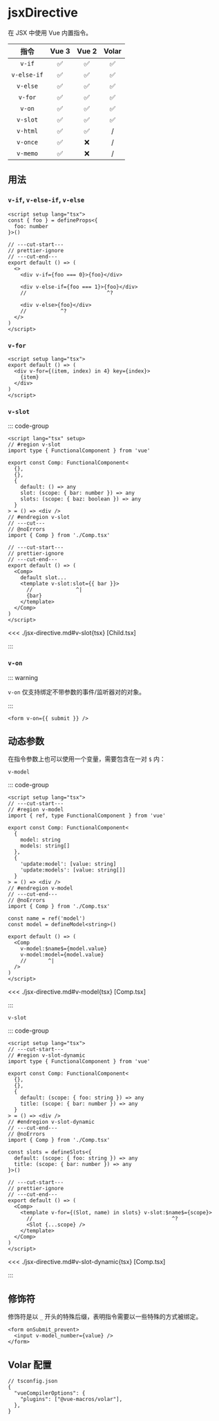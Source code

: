 # jsxDirective <PackageVersion name="@vue-macros/jsx-directive" />

<StabilityLevel level="stable" />

在 JSX 中使用 Vue 内置指令。

|    指令     |       Vue 3        |       Vue 2        |       Volar        |
| :---------: | :----------------: | :----------------: | :----------------: |
|   `v-if`    | :white_check_mark: | :white_check_mark: | :white_check_mark: |
| `v-else-if` | :white_check_mark: | :white_check_mark: | :white_check_mark: |
|  `v-else`   | :white_check_mark: | :white_check_mark: | :white_check_mark: |
|   `v-for`   | :white_check_mark: | :white_check_mark: | :white_check_mark: |
|   `v-on`    | :white_check_mark: | :white_check_mark: | :white_check_mark: |
|  `v-slot`   | :white_check_mark: | :white_check_mark: | :white_check_mark: |
|  `v-html`   | :white_check_mark: | :white_check_mark: |         /          |
|  `v-once`   | :white_check_mark: |        :x:         |         /          |
|  `v-memo`   | :white_check_mark: |        :x:         |         /          |

## 用法

### `v-if`, `v-else-if`, `v-else`

```vue twoslash
<script setup lang="tsx">
const { foo } = defineProps<{
  foo: number
}>()

// ---cut-start---
// prettier-ignore
// ---cut-end---
export default () => (
  <>
    <div v-if={foo === 0}>{foo}</div>

    <div v-else-if={foo === 1}>{foo}</div>
    //                          ^?

    <div v-else>{foo}</div>
    //           ^?
  </>
)
</script>
```

### `v-for`

```vue twoslash
<script setup lang="tsx">
export default () => (
  <div v-for={(item, index) in 4} key={index}>
    {item}
  </div>
)
</script>
```

### `v-slot`

::: code-group

```vue [App.vue] twoslash
<script lang="tsx" setup>
// #region v-slot
import type { FunctionalComponent } from 'vue'

export const Comp: FunctionalComponent<
  {},
  {},
  {
    default: () => any
    slot: (scope: { bar: number }) => any
    slots: (scope: { baz: boolean }) => any
  }
> = () => <div />
// #endregion v-slot
// ---cut---
// @noErrors
import { Comp } from './Comp.tsx'

// ---cut-start---
// prettier-ignore
// ---cut-end---
export default () => (
  <Comp>
    default slot...
    <template v-slot:slot={{ bar }}>
      //              ^|
      {bar}
    </template>
  </Comp>
)
</script>
```

<<< ./jsx-directive.md#v-slot{tsx} [Child.tsx]

:::

### `v-on`

::: warning

`v-on` 仅支持绑定不带参数的事件/监听器对的对象。

:::

```tsx
<form v-on={{ submit }} />
```

## 动态参数

在指令参数上也可以使用一个变量，需要包含在一对 `$` 内：

`v-model`

::: code-group

```vue [App.vue] twoslash
<script setup lang="tsx">
// ---cut-start---
// #region v-model
import { ref, type FunctionalComponent } from 'vue'

export const Comp: FunctionalComponent<
  {
    model: string
    models: string[]
  },
  {
    'update:model': [value: string]
    'update:models': [value: string[]]
  }
> = () => <div />
// #endregion v-model
// ---cut-end---
// @noErrors
import { Comp } from './Comp.tsx'

const name = ref('model')
const model = defineModel<string>()

export default () => (
  <Comp
    v-model:$name$={model.value}
    v-model:model={model.value}
    //       ^|
  />
)
</script>
```

<<< ./jsx-directive.md#v-model{tsx} [Comp.tsx]

:::

`v-slot`

::: code-group

```vue [App.vue] twoslash
<script setup lang="tsx">
// ---cut-start---
// #region v-slot-dynamic
import type { FunctionalComponent } from 'vue'

export const Comp: FunctionalComponent<
  {},
  {},
  {
    default: (scope: { foo: string }) => any
    title: (scope: { bar: number }) => any
  }
> = () => <div />
// #endregion v-slot-dynamic
// ---cut-end---
// @noErrors
import { Comp } from './Comp.tsx'

const slots = defineSlots<{
  default: (scope: { foo: string }) => any
  title: (scope: { bar: number }) => any
}>()

// ---cut-start---
// prettier-ignore
// ---cut-end---
export default () => (
  <Comp>
    <template v-for={(Slot, name) in slots} v-slot:$name$={scope}>
      //                                             ^?
      <Slot {...scope} />
    </template>
  </Comp>
)
</script>
```

<<< ./jsx-directive.md#v-slot-dynamic{tsx} [Comp.tsx]

:::

## 修饰符

修饰符是以 `_` 开头的特殊后缀，表明指令需要以一些特殊的方式被绑定。

```tsx
<form onSubmit_prevent>
  <input v-model_number={value} />
</form>
```

## Volar 配置

```jsonc {4}
// tsconfig.json
{
  "vueCompilerOptions": {
    "plugins": ["@vue-macros/volar"],
  },
}
```
